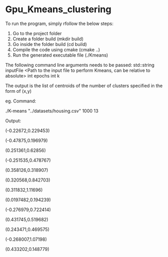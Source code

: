# Gpu_Kmeans_clustering
To run the program, simply rfollow the below steps:
1. Go to the project folder
2. Create a folder build (mkdir build)
3. Go inside the folder build (cd build)
4. Compile the code using cmake (cmake ..)
5. Run the generated executable file (./Kmeans)

The following command line arguments needs to be passed:
std::string inputFile <Path to the input file to perform Kmeans, can be relative to absolute>
int epochs <Maximum no. of iterations to perform to improve the centroids>
int k <Number of clusters to be formed in the data>

The output is the list of centroids of the number of clusters specified in the form of (x,y)

eg.
Command:

./K-means "../datasets/housing.csv" 1000 13

Output:

(-0.22672,0.229453)

(-0.47875,0.196979)

(0.251361,0.62856)

(-0.251535,0.478767)

(0.358126,0.318907)

(0.320568,0.842703)

(0.311832,1.11696)

(0.0197482,0.194239)

(-0.276979,0.722414)

(0.431745,0.519682)

(0.243471,0.469575)

(-0.268007,1.07198)

(0.433202,0.148779)
